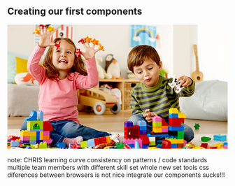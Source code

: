 ##  Creating our first components

![alt text](images/jugando-con-los-colores.png)

note:
  CHRIS
  learning curve
  consistency on patterns / code standards
  multiple team members with different skill set
  whole new set tools
  css diferences between browsers is not nice
  integrate our components sucks!!!

